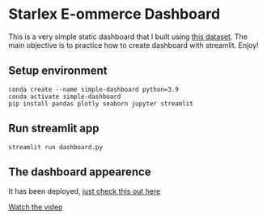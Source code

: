 # Starlex E-ommerce Dashboard

This is a very simple static dashboard that I built using [this dataset](https://www.kaggle.com/datasets/olistbr/brazilian-ecommerce). The main objective is to practice how to create dashboard with streamlit. Enjoy!

## Setup environment
```
conda create --name simple-dashboard python=3.9
conda activate simple-dashboard
pip install pandas plotly seaborn jupyter streamlit
```

## Run streamlit app
```
streamlit run dashboard.py
```

## The dashboard appearence

It has been deployed, [just check this out here](https://starlex-ecommerce-dashboard.streamlit.app/)

[Watch the video](https://youtu.be/nLvngERN8Qg)